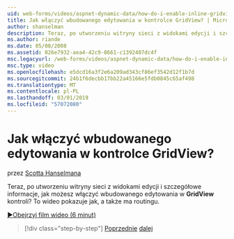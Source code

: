 ```yaml
---
uid: web-forms/videos/aspnet-dynamic-data/how-do-i-enable-inline-gridview-editing
title: Jak włączyć wbudowanego edytowania w kontrolce GridView? | Microsoft Docs
author: shanselman
description: Teraz, po utworzeniu witryny sieci z widokami edycji i szczegółowe informacje, jak możesz włączyć wbudowanego edytowania w kontrolce GridView? To wideo pokazuje jak, a także touc...
ms.author: riande
ms.date: 05/08/2008
ms.assetid: 026e7932-aea4-42c9-8661-c1392407dc4f
msc.legacyurl: /web-forms/videos/aspnet-dynamic-data/how-do-i-enable-inline-gridview-editing
msc.type: video
ms.openlocfilehash: e5dcd16a3f2e6a209ad343cf86ef3542d12f1b7d
ms.sourcegitcommit: 24b1f6decbb17bb22a45166e5fdb0845c65af498
ms.translationtype: MT
ms.contentlocale: pl-PL
ms.lasthandoff: 03/01/2019
ms.locfileid: "57072080"
---
```

<a name="how-do-i-enable-inline-gridview-editing"></a>Jak włączyć wbudowanego edytowania w kontrolce GridView?
====================
przez [Scotta Hanselmana](https://github.com/shanselman)

Teraz, po utworzeniu witryny sieci z widokami edycji i szczegółowe informacje, jak możesz włączyć wbudowanego edytowania w **GridView** kontroli? To wideo pokazuje jak, a także ma routingu.

[&#9654;Obejrzyj film wideo (6 minut)](https://channel9.msdn.com/Blogs/ASP-NET-Site-Videos/how-do-i-enable-inline-gridview-editing)

> [!div class="step-by-step"]
> [Poprzednie](your-first-scaffold-and-what-is-dynamic-data.md)
> [dalej](how-do-i-change-how-my-fields-render.md)
